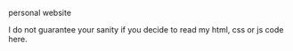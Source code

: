 personal website

I do not guarantee your sanity if you decide to read my html, css or js code here.
